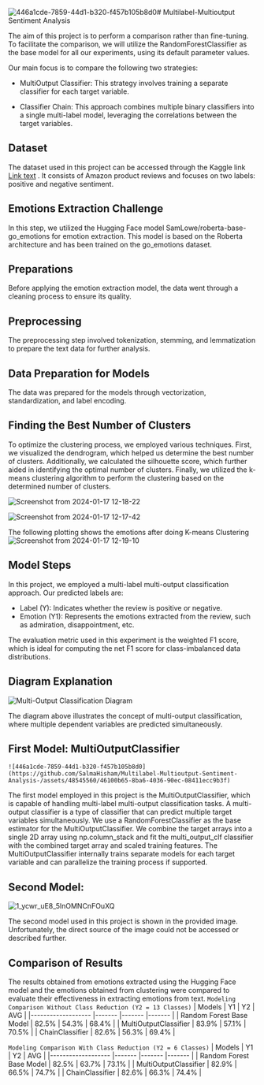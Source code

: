 ![446a1cde-7859-44d1-b320-f457b105b8d0](https://github.com/SalmaHisham/Multilabel-Multioutput-Sentiment-Analysis-/assets/48545560/8f6291c7-4d72-4fec-8fe4-7dc751a7eff1)# Multilabel-Multioutput Sentiment Analysis 

The aim of this project is to perform a comparison rather than fine-tuning. To facilitate the comparison, we will utilize the RandomForestClassifier as the base model for all our experiments, using its default parameter values.

Our main focus is to compare the following two strategies:

* MultiOutput Classifier: This strategy involves training a separate classifier for each target variable.

* Classifier Chain: This approach combines multiple binary classifiers into a single multi-label model, leveraging the correlations between the target variables.



## Dataset

The dataset used in this project can be accessed through the Kaggle link [Link text]([https://example.com](https://www.kaggle.com/dataset))
. It consists of Amazon product reviews and focuses on two labels: positive and negative sentiment.

## Emotions Extraction Challenge
In this step, we utilized the Hugging Face model SamLowe/roberta-base-go_emotions for emotion extraction. This model is based on the Roberta architecture and has been trained on the go_emotions dataset.

## Preparations

Before applying the emotion extraction model, the data went through a cleaning process to ensure its quality.

## Preprocessing

The preprocessing step involved tokenization, stemming, and lemmatization to prepare the text data for further analysis.

## Data Preparation for Models

The data was prepared for the models through vectorization, standardization, and label encoding.

## Finding the Best Number of Clusters

To optimize the clustering process, we employed various techniques. First, we visualized the dendrogram, which helped us determine the best number of clusters. Additionally, we calculated the silhouette score, which further aided in identifying the optimal number of clusters. Finally, we utilized the k-means clustering algorithm to perform the clustering based on the determined number of clusters.


![Screenshot from 2024-01-17 12-18-22](https://github.com/SalmaHisham/Multilabel-Multioutput-Sentiment-Analysis-/assets/48545560/ee978002-ab00-47de-9eb2-1a3e1dc7207c)

![Screenshot from 2024-01-17 12-17-42](https://github.com/SalmaHisham/Multilabel-Multioutput-Sentiment-Analysis-/assets/48545560/a4cdf3e2-925a-44a9-b1ba-71bcc5509f3a)

The following plotting shows the emotions after doing K-means Clustering
![Screenshot from 2024-01-17 12-19-10](https://github.com/SalmaHisham/Multilabel-Multioutput-Sentiment-Analysis-/assets/48545560/7a78f281-211c-438a-9e97-2e6da828c117)


## Model Steps

In this project, we employed a multi-label multi-output classification approach. Our predicted labels are:

- Label (Y): Indicates whether the review is positive or negative.
- Emotion (Y1): Represents the emotions extracted from the review, such as admiration, disappointment, etc.

The evaluation metric used in this experiment is the weighted F1 score, which is ideal for computing the net F1 score for class-imbalanced data distributions.

## Diagram Explanation

![Multi-Output Classification Diagram](https://scikit-learn.org/stable/_images/multi_org_chart.png)

The diagram above illustrates the concept of multi-output classification, where multiple dependent variables are predicted simultaneously.

## First Model: MultiOutputClassifier
    ![446a1cde-7859-44d1-b320-f457b105b8d0](https://github.com/SalmaHisham/Multilabel-Multioutput-Sentiment-Analysis-/assets/48545560/46100b65-8ba6-4036-90ec-08411ecc9b3f)


The first model employed in this project is the MultiOutputClassifier, which is capable of handling multi-label multi-output classification tasks.
A multi-output classifier is a type of classifier that can predict multiple target variables simultaneously. We use a RandomForestClassifier as the base estimator for the MultiOutputClassifier. We combine the target arrays into a single 2D array using np.column_stack and fit the multi_output_clf classifier with the combined target array and scaled training features. The MultiOutputClassifier internally trains separate models for each target variable and can parallelize the training process if supported.



## Second Model: 
![1_ycwr_uE8_5lnOMNCnFOuXQ](https://github.com/SalmaHisham/Multilabel-Multioutput-Sentiment-Analysis-/assets/48545560/855c6533-e7f9-4933-bd6e-4b7627ae8f27)

The second model used in this project is shown in the provided image. Unfortunately, the direct source of the image could not be accessed or described further.

## Comparison of Results

The results obtained from emotions extracted using the Hugging Face model and the emotions obtained from clustering were compared to evaluate their effectiveness in extracting emotions from text.
`Modeling Comparison Without Class Reduction (Y2 = 13 Classes)`
 |       Models               | Y1           | Y2          | AVG        |
 |-------------------         |-------       |-------      |-------     |
 | Random Forest Base Model   | 82.5%        |  54.3%      |   68.4%    |
 | MultiOutputClassifier      | 83.9%        |  57.1%      |   70.5%    |
 | ChainClassifier     	      | 82.6%        |  56.3%      |   69.4%    |

`Modeling Comparison With Class Reduction (Y2 = 6 Classes)`
 |       Models               | Y1           | Y2          | AVG     |
 |-------------------         |-------       |-------      |-------  |
 | Random Forest Base Model   | 82.5%        |  63.7%      |   73.1% |
 | MultiOutputClassifier      | 82.9%        |  66.5%	    |   74.7% |
 | ChainClassifier     	      | 82.6%        |  66.3%      |   74.4% |
